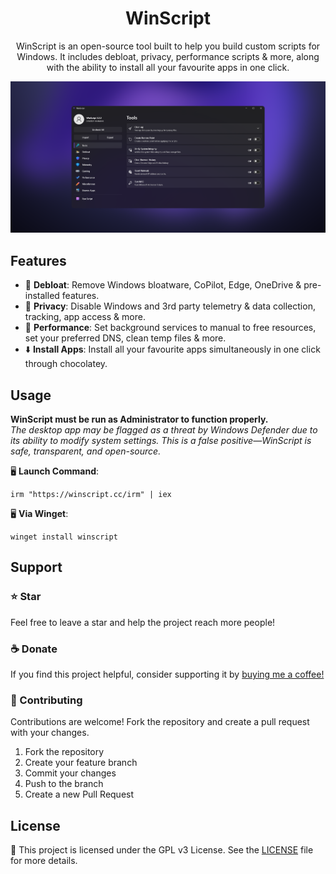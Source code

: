 <h1 align="center">WinScript</h1>

<p align="center">WinScript is an open-source tool built to help you build custom scripts for Windows. It includes debloat, privacy, performance scripts & more, along with the ability to install all your favourite apps in one click.</p>

![App Screenshot](/img/winscript.webp)

## Features

- 🧹 **Debloat**: Remove Windows bloatware, CoPilot, Edge, OneDrive & pre-installed features.
- 🔏 **Privacy**: Disable Windows and 3rd party telemetry & data collection, tracking, app access & more.
- 🚀 **Performance**: Set background services to manual to free resources, set your preferred DNS, clean temp files & more.
- ⬇️ **Install Apps**: Install all your favourite apps simultaneously in one click through chocolatey.

## Usage

**WinScript must be run as Administrator to function properly.**  
_The desktop app may be flagged as a threat by Windows Defender due to its ability to modify system settings. This is a false positive—WinScript is safe, transparent, and open-source._

🖥️ **Launch Command**:

```
irm "https://winscript.cc/irm" | iex
```

🖥️ **Via Winget**:

```
winget install winscript
```

## Support

### ⭐ Star

Feel free to leave a star and help the project reach more people!

### ☕ Donate

If you find this project helpful, consider supporting it by [buying me a coffee!](https://ko-fi.com/flick9000)

### 👷 Contributing

Contributions are welcome! Fork the repository and create a pull request with your changes.

1. Fork the repository
2. Create your feature branch
3. Commit your changes
4. Push to the branch
5. Create a new Pull Request

## License

📒 This project is licensed under the GPL v3 License. See the [LICENSE](LICENSE) file for more details.
